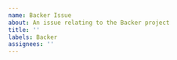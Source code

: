 ```yaml
---
name: Backer Issue
about: An issue relating to the Backer project
title: ''
labels: Backer
assignees: ''
---
```

